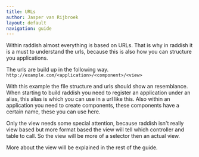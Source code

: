 ```yaml
---
title: URLs
author: Jasper van Rijbroek
layout: default
navigation: guide
---
```


Within raddish almost everything is based on URLs. That is why in raddish it is a must to understand the urls,
because this is also how you can structure you applications.

The urls are build up in the following way.  
```http://example.com/<application>/<component>/<view>```

With this example the file structure and urls should show an resemblance.
When starting to build raddish you need to register an application under an alias, this alias is which you can use in a url like this.
Also within an application you need to create components, these components have a certain name, these you can use here.

Only the view needs some special attention, because raddish isn't really view based but more format based the view will tell which controller and table to call.
So the view will be more of a selector then an actual view.

More about the view will be explained in the rest of the guide.